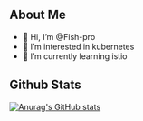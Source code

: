 ## About Me
- 👋 Hi, I’m @Fish-pro
- 👀 I’m interested in kubernetes
- 🌱 I’m currently learning istio


## Github Stats

[![Anurag's GitHub stats](https://github-readme-stats.vercel.app/api?username=Fish-pro&count_private=true&show_icons=true)](https://github.com/Fish-pro)
